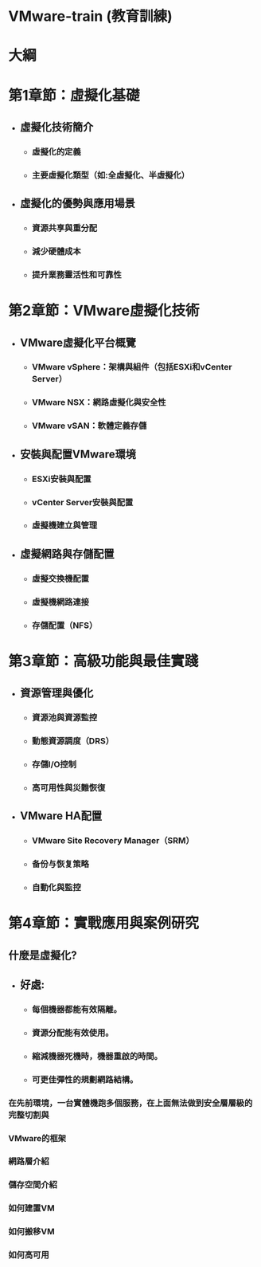 # VMware-train (教育訓練)
# 大綱
# 第1章節：虛擬化基礎
- ## 虛擬化技術簡介
  - ### 虛擬化的定義
  - ### 主要虛擬化類型（如:全虛擬化、半虛擬化）
- ## 虛擬化的優勢與應用場景
  - ### 資源共享與重分配
  - ### 減少硬體成本
  - ### 提升業務靈活性和可靠性
# 第2章節：VMware虛擬化技術
- ## VMware虛擬化平台概覽
  - ### VMware vSphere：架構與組件（包括ESXi和vCenter Server）
  - ### VMware NSX：網路虛擬化與安全性
  - ### VMware vSAN：軟體定義存儲
- ## 安裝與配置VMware環境
  - ### ESXi安裝與配置
  - ### vCenter Server安裝與配置
  - ### 虛擬機建立與管理
- ## 虛擬網路與存儲配置
  - ### 虛擬交換機配置
  - ### 虛擬機網路連接
  - ### 存儲配置（NFS）
# 第3章節：高級功能與最佳實踐
- ## 資源管理與優化
  - ### 資源池與資源監控
  - ### 動態資源調度（DRS）
  - ### 存儲I/O控制
  - ### 高可用性與災難恢復
- ## VMware HA配置
  - ### VMware Site Recovery Manager（SRM）
  - ### 备份与恢复策略
  - ### 自動化與監控
# 第4章節：實戰應用與案例研究

## **什麼是虛擬化?**

- ## 好處:
  - ### 每個機器都能有效隔離。
  - ### 資源分配能有效使用。
  - ### 縮減機器死機時，機器重啟的時間。
  - ### 可更佳彈性的規劃網路結構。

### 在先前環境，一台實體機跑多個服務，在上面無法做到安全層層級的完整切割與
### VMware的框架
### 網路層介紹
### 儲存空間介紹
### 如何建置VM
### 如何搬移VM
### 如何高可用
